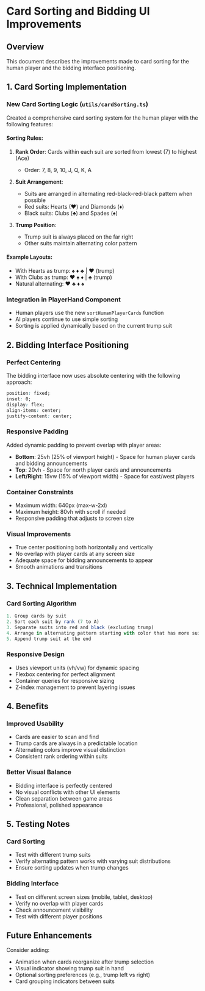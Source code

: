 # Card Sorting and Bidding UI Improvements

## Overview
This document describes the improvements made to card sorting for the human player and the bidding interface positioning.

## 1. Card Sorting Implementation

### New Card Sorting Logic (`utils/cardSorting.ts`)
Created a comprehensive card sorting system for the human player with the following features:

#### Sorting Rules:
1. **Rank Order**: Cards within each suit are sorted from lowest (7) to highest (Ace)
   - Order: 7, 8, 9, 10, J, Q, K, A

2. **Suit Arrangement**: 
   - Suits are arranged in alternating red-black-red-black pattern when possible
   - Red suits: Hearts (♥) and Diamonds (♦)
   - Black suits: Clubs (♣) and Spades (♠)

3. **Trump Position**: 
   - Trump suit is always placed on the far right
   - Other suits maintain alternating color pattern

#### Example Layouts:
- With Hearts as trump: ♠ ♦ ♣ | ♥ (trump)
- With Clubs as trump: ♥ ♠ ♦ | ♣ (trump)
- Natural alternating: ♥ ♣ ♦ ♠

### Integration in PlayerHand Component
- Human players use the new `sortHumanPlayerCards` function
- AI players continue to use simple sorting
- Sorting is applied dynamically based on the current trump suit

## 2. Bidding Interface Positioning

### Perfect Centering
The bidding interface now uses absolute centering with the following approach:

```css
position: fixed;
inset: 0;
display: flex;
align-items: center;
justify-content: center;
```

### Responsive Padding
Added dynamic padding to prevent overlap with player areas:
- **Bottom**: 25vh (25% of viewport height) - Space for human player cards and bidding announcements
- **Top**: 20vh - Space for north player cards and announcements
- **Left/Right**: 15vw (15% of viewport width) - Space for east/west players

### Container Constraints
- Maximum width: 640px (max-w-2xl)
- Maximum height: 80vh with scroll if needed
- Responsive padding that adjusts to screen size

### Visual Improvements
- True center positioning both horizontally and vertically
- No overlap with player cards at any screen size
- Adequate space for bidding announcements to appear
- Smooth animations and transitions

## 3. Technical Implementation

### Card Sorting Algorithm
```typescript
1. Group cards by suit
2. Sort each suit by rank (7 to A)
3. Separate suits into red and black (excluding trump)
4. Arrange in alternating pattern starting with color that has more suits
5. Append trump suit at the end
```

### Responsive Design
- Uses viewport units (vh/vw) for dynamic spacing
- Flexbox centering for perfect alignment
- Container queries for responsive sizing
- Z-index management to prevent layering issues

## 4. Benefits

### Improved Usability
- Cards are easier to scan and find
- Trump cards are always in a predictable location
- Alternating colors improve visual distinction
- Consistent rank ordering within suits

### Better Visual Balance
- Bidding interface is perfectly centered
- No visual conflicts with other UI elements
- Clean separation between game areas
- Professional, polished appearance

## 5. Testing Notes

### Card Sorting
- Test with different trump suits
- Verify alternating pattern works with varying suit distributions
- Ensure sorting updates when trump changes

### Bidding Interface
- Test on different screen sizes (mobile, tablet, desktop)
- Verify no overlap with player cards
- Check announcement visibility
- Test with different player positions

## Future Enhancements

Consider adding:
- Animation when cards reorganize after trump selection
- Visual indicator showing trump suit in hand
- Optional sorting preferences (e.g., trump left vs right)
- Card grouping indicators between suits
